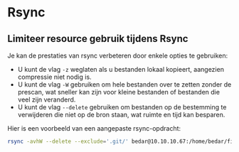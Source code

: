# Rsync

## Limiteer resource gebruik tijdens Rsync

Je kan de prestaties van rsync verbeteren door enkele opties te gebruiken:

- U kunt de vlag `-z` weglaten als u bestanden lokaal kopieert, aangezien compressie niet nodig is.
- U kunt de vlag `-W` gebruiken om hele bestanden over te zetten zonder de prescan, wat sneller kan zijn voor kleine bestanden of bestanden die veel zijn veranderd.
- U kunt de vlag `--delete` gebruiken om bestanden op de bestemming te verwijderen die niet op de bron staan, wat ruimte en tijd kan besparen.

Hier is een voorbeeld van een aangepaste rsync-opdracht:

```bash
rsync -avhW --delete --exclude='.git/' bedar@10.10.10.67:/home/bedar/fivem/havenstad/resources ./resources
```